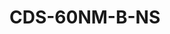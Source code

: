 <a name="material" />

# CDS-60NM-B-NS
<script type="application/ld+json">
  {
    "@context": "https://schema.org/",
    "@type": "ChemicalSubstance",
    "http://purl.org/dc/terms/conformsTo":
      {
        "@type": "CreativeWork",
        "@id": "https://bioschemas.org/profiles/ChemicalSubstance/0.4-RELEASE/"
      },
    "@id": "https://egonw.github.io/nanowiki/nanowiki509.html#material",
    "name": "CDS-60NM-B-NS",
    "sameAs": "http://127.0.0.1/mediawiki/index.php/Special:URIResolver/CDS-2D60NM-2DB-2DNS"
  }
</script>


